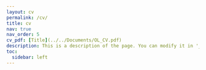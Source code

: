 ```yaml
---
layout: cv
permalink: /cv/
title: cv
nav: true
nav_order: 5
cv_pdf: [Title](../../Documents/OL_CV.pdf)
description: This is a description of the page. You can modify it in '_pages/cv.md'. You can also change or remove the top pdf download button.
toc:
  sidebar: left
---
```

